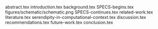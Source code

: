 abstract.tex
introduction.tex
background.tex
SPECS-begins.tex
figures/schematic/schematic.png
SPECS-continues.tex
related-work.tex
literature.tex
serendipity-in-computational-context.tex
discussion.tex
recommendations.tex
future-work.tex
conclusion.tex
